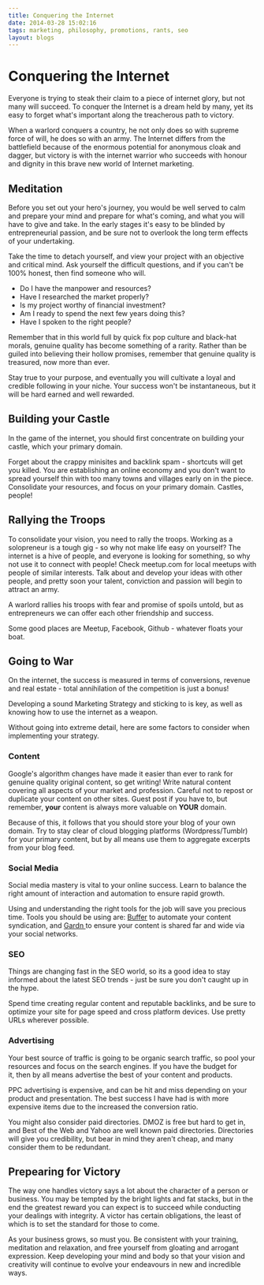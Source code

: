 ```yaml
---
title: Conquering the Internet
date: 2014-03-28 15:02:16
tags: marketing, philosophy, promotions, rants, seo
layout: blogs
---
```

# Conquering the Internet

Everyone is trying to steak their claim to a piece of internet glory, but not many will succeed. To conquer the Internet is a dream held by many, yet its easy to forget what's important along the treacherous path to victory. 

When a warlord conquers a country, he not only does so with supreme force of will, he does so with an army. The Internet differs from the battlefield because of the enormous potential for anonymous cloak and dagger, but victory is with the internet warrior who succeeds with honour and dignity in this brave new world of Internet marketing.

## Meditation
Before you set out your hero's journey, you would be well served to calm and prepare your mind and prepare for what's coming, and what you will have to give and take. In the early stages it's easy to be blinded by entrepreneurial passion, and be sure not to overlook the long term effects of your undertaking.

Take the time to detach yourself, and view your project with an objective and critical mind. Ask yourself the difficult questions, and if you can't be 100% honest, then find someone who will.
<ul>
	<li>Do I have the manpower and resources?</li>
	<li>Have I researched the market properly?</li>
	<li>Is my project worthy of financial investment?</li>
	<li>Am I ready to spend the next few years doing this?</li>
	<li>Have I spoken to the right people?</li>
</ul>
Remember that in this world full by quick fix pop culture and black-hat morals, genuine quality has become something of a rarity. Rather than be guiled into believing their hollow promises, remember that genuine quality is treasured, now more than ever.

Stay true to your purpose, and eventually you will cultivate a loyal and credible following in your niche. Your success won't be instantaneous, but it will be hard earned and well rewarded. 

## Building your Castle
In the game of the internet, you should first concentrate on building your castle, which your primary domain.

Forget about the crappy minisites and backlink spam - shortcuts will get you killed. You are establishing an online economy and you don't want to spread yourself thin with too many towns and villages early on in the piece. Consolidate your resources, and focus on your primary domain. Castles, people!

## Rallying the Troops
To consolidate your vision, you need to rally the troops. Working as a solopreneur is a tough gig - so why not make life easy on yourself? The internet is a hive of people, and everyone is looking for something, so why not use it to connect with people! Check meetup.com for local meetups with people of similar interests. Talk about and develop your ideas with other people, and pretty soon your talent, conviction and passion will begin to attract an army.

A warlord rallies his troops with fear and promise of spoils untold, but as entrepreneurs we can offer each other friendship and success.

Some good places are Meetup, Facebook, Github - whatever floats your boat.

## Going to War
On the internet, the success is measured in terms of conversions, revenue and real estate - total annihilation of the competition is just a bonus!

Developing a sound Marketing Strategy and sticking to is key, as well as knowing how to use the internet as a weapon.

Without going into extreme detail, here are some factors to consider when implementing your strategy.

### Content
Google's algorithm changes have made it easier than ever to rank for genuine quality original content, so get writing! Write natural content covering all aspects of your market and profession. Careful not to repost or duplicate your content on other sites. Guest post if you have to, but remember, **your** content is always more valuable on **YOUR** domain.

Because of this, it follows that you should store your blog of your own domain. Try to stay clear of cloud blogging platforms (Wordpress/Tumblr) for your primary content, but by all means use them to aggregate excerpts from your blog feed.

### Social Media
Social media mastery is vital to your online success. Learn to balance the right amount of interaction and automation to ensure rapid growth. 

Using and understanding the right tools for the job will save you precious time. Tools you should be using are: <a href="http://bufferapp.com" title="Buffer" target="_blank">Buffer</a> to automate your content syndication, and <a href="http://gardn.net" title="Gerdn" target="_blank">Gardn </a>to ensure your content is shared far and wide via your social networks.

### SEO

Things are changing fast in the SEO world, so its a good idea to stay informed about the latest SEO trends - just be sure you don't caught up in the hype.

Spend time creating regular content and reputable backlinks, and be sure to optimize your site for page speed and cross platform devices. Use pretty URLs wherever possible.

### Advertising
Your best source of traffic is going to be organic search traffic, so pool your resources and focus on the search engines. If you have the budget for it, then by all means advertise the best of your content and products.

PPC advertising is expensive, and can be hit and miss depending on your product and presentation. The best success I have had is with more expensive items due to the increased the conversion ratio.

You might also consider paid directories. DMOZ is free but hard to get in, and Best of the Web and Yahoo are well known paid directories. Directories will give you credibility, but bear in mind they aren't cheap, and many consider them to be redundant.

## Prepearing for Victory
The way one handles victory says a lot about the character of a person or business. You may be tempted by the bright lights and fat stacks, but in the end the greatest reward you can expect is to succeed while conducting your dealings with integrity. A victor has certain obligations, the least of which is to set the standard for those to come.

As your business grows, so must you. Be consistent with your training, meditation and relaxation, and free yourself from gloating and arrogant expression. Keep developing your mind and body so that your vision and creativity will continue to evolve your endeavours in new and incredible ways.